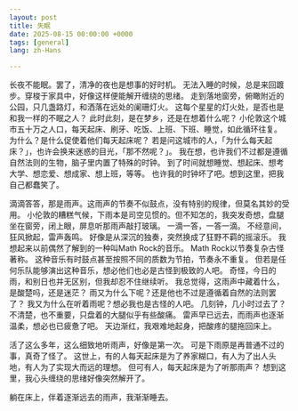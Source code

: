 ```yaml
---
layout: post
title: 失眠
date: 2025-08-15 00:00:00 +0000
tags: [general]
lang: zh-Hans

---
```

<div class="cn-prose">
<p>
长夜不能眠。罢了，清净的夜也是想事的好时机。
无法入睡的时候，总是来回踱步。穿梭于家具中，好像这样便能解开缠绕的思绪。
走到落地窗旁，俯瞰附近的公园，只几盏路灯，和洒落在远处的阑珊灯火。
这每个星星的灯火处，是否也是和我一样的不眠之人？
此时此刻，是在梦乡，还是在想着什么呢？
小伦敦这个城市五十万之人口，每天起床、刷牙、吃饭、上班、下班、睡觉，如此循环往复。
为什么？是什么促使着他们每天起床呢？
若是问这城市的人，「为什么每天起床？」，也许会换来迷惑的目光，「那不然呢？」。
我在想，也许我们不过都是遵循自然法则的生物，脑子里内置了特殊的时钟。
到了时间就想睡觉、想起床、想考大学、想恋爱、想成家、想上班，等等。
也许我的时钟坏了吧。想到这里，把我自己都蠢笑了。
</p>
<p>
滴滴答答，那是雨声。这雨声的节奏不似鼓点，没有特别的规律，但莫名其妙的受用。
小伦敦的糟糕气候，下雨本是司空见惯的。但不知怎的，我突发奇想，盘腿坐在窗旁，闭上眼，屏息听那雨声敲打玻璃。
一滴一答，一答一滴。
不经意间，狂风掀起，雷声轰鸣。
好像是从深沉的独奏，突然换成了狂野不羁的摇滚乐。
我想起来以前偶然了解到的一种叫Math Rock的音乐。
Math Rock以节奏复杂古怪著称。
这种音乐有时鼓点甚至按照不同的质数为节拍，节奏永不重复。
但若是任何乐队能够演出这种音乐，想必他们也必是古怪到极致的人吧。
奇怪，今日的雨，和别日也并无区别，但我却忍不住继续听。
我总觉得，这雨声中藏着什么，是酸楚吗，还是迷茫？
雨又为什么下呢？还是他也不过是遵循着自然的法则罢了？
我又为什么在听着雨呢？想必我也是古怪的人吧。
几刻钟，几小时过去了？不清楚，也不重要，只盘着的大腿似乎有些酸痛。
雷声早已远去，而雨声也逐渐温柔，想必也已疲惫了吧。
天边渐红，我艰难地起身，把酸疼的腿拖回床上。
</p>
<p>
活了这么多年，这么细致地听雨声，好像是第一次。
可是下雨原是再普通不过的事，真奇了怪了。
这世上，有的人每天起床是为了养家糊口，有人为了出人头地，有人为了实现大而远的理想。
但可有人，每天起床是为了听那雨声？
想到这里，我心头缠绕的思绪好像突然解开了。
</p>

<p>
躺在床上，伴着逐渐远去的雨声，我渐渐睡去。
</p>
</div>
